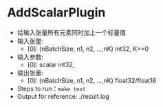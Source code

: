 # AddScalarPlugin
+ 给输入张量所有元素同时加上一个标量值
+ 输入张量:
    - [0]: (nBatchSize, n1, n2, ...,nK) int32, K>=0
+ 输入参数:
    - [0]: scalar                       int32,
+ 输出张量:
    - [0]: (nBatchSize, n1, n2, ...,nK) float32/float16
+ Steps to run：`make test`
+ Output for reference: ./result.log
